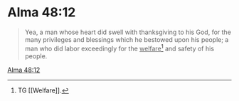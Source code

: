 # Alma 48:12

> Yea, a man whose heart did swell with thanksgiving to his God, for the many privileges and blessings which he bestowed upon his people; a man who did labor exceedingly for the <u>welfare</u>[^a] and safety of his people.

[Alma 48:12](https://www.churchofjesuschrist.org/study/scriptures/bofm/alma/48?lang=eng&id=p12#p12)


[^a]: TG [[Welfare]].
